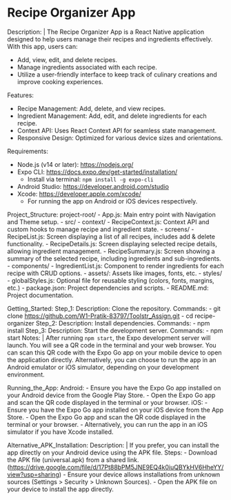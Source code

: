 # Recipe Organizer App

Description: |
  The Recipe Organizer App is a React Native application designed to help users manage their recipes and ingredients effectively. With this app, users can:
  
  - Add, view, edit, and delete recipes.
  - Manage ingredients associated with each recipe.
  - Utilize a user-friendly interface to keep track of culinary creations and improve cooking experiences.

Features:
  - Recipe Management: Add, delete, and view recipes.
  - Ingredient Management: Add, edit, and delete ingredients for each recipe.
  - Context API: Uses React Context API for seamless state management.
  - Responsive Design: Optimized for various device sizes and orientations.

Requirements:
  - Node.js (v14 or later): https://nodejs.org/
  - Expo CLI: https://docs.expo.dev/get-started/installation/
    - Install via terminal: `npm install -g expo-cli`
  - Android Studio: https://developer.android.com/studio
  - Xcode: https://developer.apple.com/xcode/
    - For running the app on Android or iOS devices respectively.

Project_Structure:
  project-root/
    - App.js: Main entry point with Navigation and Theme setup.
    - src/
      - context/
        - RecipeContext.js: Context API and custom hooks to manage recipe and ingredient state.
      - screens/
        - RecipeList.js: Screen displaying a list of all recipes, includes add & delete functionality.
        - RecipeDetails.js: Screen displaying selected recipe details, allowing ingredient management.
        - RecipeSummary.js: Screen showing a summary of the selected recipe, including ingredients and sub-ingredients.
      - components/
        - IngredientList.js: Component to render ingredients for each recipe with CRUD options.
      - assets/: Assets like images, fonts, etc.
      - styles/
        - globalStyles.js: Optional file for reusable styling (colors, fonts, margins, etc.)
    - package.json: Project dependencies and scripts.
    - README.md: Project documentation.

Getting_Started:
  Step_1:
    Description: Clone the repository.
    Commands:
      - git clone https://github.com/W1-Pratik-83797/Toolstr_Assign.git
      - cd recipe-organizer
  Step_2:
    Description: Install dependencies.
    Commands:
      - npm install
  Step_3:
    Description: Start the development server.
    Commands:
      - npm start
    Notes: |
      After running `npm start`, the Expo development server will launch. You will see a QR code in the terminal and your web browser. You can scan this QR code with the Expo Go app on your mobile device to open the application directly. Alternatively, you can choose to run the app in an Android emulator or iOS simulator, depending on your development environment.

Running_the_App:
  Android:
    - Ensure you have the Expo Go app installed on your Android device from the Google Play Store.
    - Open the Expo Go app and scan the QR code displayed in the terminal or your browser.
  iOS:
    - Ensure you have the Expo Go app installed on your iOS device from the App Store.
    - Open the Expo Go app and scan the QR code displayed in the terminal or your browser.
    - Alternatively, you can run the app in an iOS simulator if you have Xcode installed.

Alternative_APK_Installation:
  Description: |
    If you prefer, you can install the app directly on your Android device using the APK file.
  Steps:
    - Download the APK file (universal.apk) from a shared link.(https://drive.google.com/file/d/17Pt88bPM5JNE9EQ4k0iuQBYkHV6HheYY/view?usp=sharing)
    - Ensure your device allows installations from unknown sources (Settings > Security > Unknown Sources).
    - Open the APK file on your device to install the app directly.

